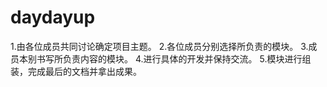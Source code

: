# daydayup
1.由各位成员共同讨论确定项目主题。
2.各位成员分别选择所负责的模块。
3.成员本别书写所负责内容的模块。
4.进行具体的开发并保持交流。
5.模块进行组装，完成最后的文档并拿出成果。
